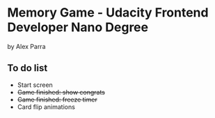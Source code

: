 # Memory Game - Udacity Frontend Developer Nano Degree

by Alex Parra


## To do list
- Start screen
- ~~Game finished: show congrats~~
- ~~Game finished: freeze timer~~
- Card flip animations
